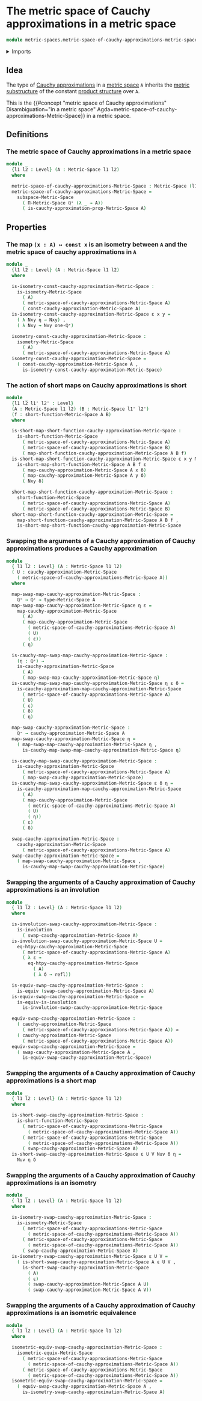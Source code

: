 # The metric space of Cauchy approximations in a metric space

```agda
module metric-spaces.metric-space-of-cauchy-approximations-metric-spaces where
```

<details><summary>Imports</summary>

```agda
open import elementary-number-theory.addition-positive-rational-numbers
open import elementary-number-theory.positive-rational-numbers

open import foundation.dependent-pair-types
open import foundation.equivalences
open import foundation.identity-types
open import foundation.involutions
open import foundation.subtypes
open import foundation.universe-levels

open import metric-spaces.cauchy-approximations-metric-spaces
open import metric-spaces.dependent-products-metric-spaces
open import metric-spaces.equality-of-metric-spaces
open import metric-spaces.isometries-metric-spaces
open import metric-spaces.metric-spaces
open import metric-spaces.short-functions-metric-spaces
open import metric-spaces.subspaces-metric-spaces
```

</details>

## Idea

The type of
[Cauchy approximations](metric-spaces.cauchy-approximations-metric-spaces.md) in
a [metric space](metric-spaces.metric-spaces.md) `A` inherits the
[metric substructure](metric-spaces.subspaces-metric-spaces.md) of the constant
[product structure](metric-spaces.dependent-products-metric-spaces.md) over `A`.

This is the
{{#concept "metric space of Cauchy approximations" Disambiguation="in a metric space" Agda=metric-space-of-cauchy-approximations-Metric-Space}}
in a metric space.

## Definitions

### The metric space of Cauchy approximations in a metric space

```agda
module _
  {l1 l2 : Level} (A : Metric-Space l1 l2)
  where

  metric-space-of-cauchy-approximations-Metric-Space : Metric-Space (l1 ⊔ l2) l2
  metric-space-of-cauchy-approximations-Metric-Space =
    subspace-Metric-Space
      ( Π-Metric-Space ℚ⁺ (λ _ → A))
      ( is-cauchy-approximation-prop-Metric-Space A)
```

## Properties

### The map `(x : A) ↦ const x` is an isometry between `A` and the metric space of cauchy approximations in `A`

```agda
module _
  {l1 l2 : Level} (A : Metric-Space l1 l2)
  where

  is-isometry-const-cauchy-approximation-Metric-Space :
    is-isometry-Metric-Space
      ( A)
      ( metric-space-of-cauchy-approximations-Metric-Space A)
      ( const-cauchy-approximation-Metric-Space A)
  is-isometry-const-cauchy-approximation-Metric-Space ε x y =
    ( λ Nxy η → Nxy) ,
    ( λ Nxy → Nxy one-ℚ⁺)

  isometry-const-cauchy-approximation-Metric-Space :
    isometry-Metric-Space
      ( A)
      ( metric-space-of-cauchy-approximations-Metric-Space A)
  isometry-const-cauchy-approximation-Metric-Space =
    ( const-cauchy-approximation-Metric-Space A ,
      is-isometry-const-cauchy-approximation-Metric-Space)
```

### The action of short maps on Cauchy approximations is short

```agda
module _
  {l1 l2 l1' l2' : Level}
  (A : Metric-Space l1 l2) (B : Metric-Space l1' l2')
  (f : short-function-Metric-Space A B)
  where

  is-short-map-short-function-cauchy-approximation-Metric-Space :
    is-short-function-Metric-Space
      ( metric-space-of-cauchy-approximations-Metric-Space A)
      ( metric-space-of-cauchy-approximations-Metric-Space B)
      ( map-short-function-cauchy-approximation-Metric-Space A B f)
  is-short-map-short-function-cauchy-approximation-Metric-Space ε x y Nxy δ =
    is-short-map-short-function-Metric-Space A B f ε
      ( map-cauchy-approximation-Metric-Space A x δ)
      ( map-cauchy-approximation-Metric-Space A y δ)
      ( Nxy δ)

  short-map-short-function-cauchy-approximation-Metric-Space :
    short-function-Metric-Space
      ( metric-space-of-cauchy-approximations-Metric-Space A)
      ( metric-space-of-cauchy-approximations-Metric-Space B)
  short-map-short-function-cauchy-approximation-Metric-Space =
    map-short-function-cauchy-approximation-Metric-Space A B f ,
    is-short-map-short-function-cauchy-approximation-Metric-Space
```

### Swapping the arguments of a Cauchy approximation of Cauchy approximations produces a Cauchy approximation

```agda
module _
  { l1 l2 : Level} (A : Metric-Space l1 l2)
  ( U : cauchy-approximation-Metric-Space
    ( metric-space-of-cauchy-approximations-Metric-Space A))
  where

  map-swap-map-cauchy-approximation-Metric-Space :
    ℚ⁺ → ℚ⁺ → type-Metric-Space A
  map-swap-map-cauchy-approximation-Metric-Space η ε =
    map-cauchy-approximation-Metric-Space
      ( A)
      ( map-cauchy-approximation-Metric-Space
        ( metric-space-of-cauchy-approximations-Metric-Space A)
        ( U)
        ( ε))
      ( η)

  is-cauchy-map-swap-map-cauchy-approximation-Metric-Space :
    (η : ℚ⁺) →
    is-cauchy-approximation-Metric-Space
      ( A)
      ( map-swap-map-cauchy-approximation-Metric-Space η)
  is-cauchy-map-swap-map-cauchy-approximation-Metric-Space η ε δ =
    is-cauchy-approximation-map-cauchy-approximation-Metric-Space
      ( metric-space-of-cauchy-approximations-Metric-Space A)
      ( U)
      ( ε)
      ( δ)
      ( η)

  map-swap-cauchy-approximation-Metric-Space :
    ℚ⁺ → cauchy-approximation-Metric-Space A
  map-swap-cauchy-approximation-Metric-Space η =
    ( map-swap-map-cauchy-approximation-Metric-Space η ,
      is-cauchy-map-swap-map-cauchy-approximation-Metric-Space η)

  is-cauchy-map-swap-cauchy-approximation-Metric-Space :
    is-cauchy-approximation-Metric-Space
      ( metric-space-of-cauchy-approximations-Metric-Space A)
      ( map-swap-cauchy-approximation-Metric-Space)
  is-cauchy-map-swap-cauchy-approximation-Metric-Space ε δ η =
    is-cauchy-approximation-map-cauchy-approximation-Metric-Space
      ( A)
      ( map-cauchy-approximation-Metric-Space
        ( metric-space-of-cauchy-approximations-Metric-Space A)
        ( U)
        ( η))
      ( ε)
      ( δ)

  swap-cauchy-approximation-Metric-Space :
    cauchy-approximation-Metric-Space
      ( metric-space-of-cauchy-approximations-Metric-Space A)
  swap-cauchy-approximation-Metric-Space =
    ( map-swap-cauchy-approximation-Metric-Space ,
      is-cauchy-map-swap-cauchy-approximation-Metric-Space)
```

### Swapping the arguments of a Cauchy approximation of Cauchy approximations is an involution

```agda
module _
  { l1 l2 : Level} (A : Metric-Space l1 l2)
  where

  is-involution-swap-cauchy-approximation-Metric-Space :
    is-involution
      ( swap-cauchy-approximation-Metric-Space A)
  is-involution-swap-cauchy-approximation-Metric-Space U =
    eq-htpy-cauchy-approximation-Metric-Space
      ( metric-space-of-cauchy-approximations-Metric-Space A)
      ( λ ε →
        eq-htpy-cauchy-approximation-Metric-Space
          ( A)
          ( λ δ → refl))

  is-equiv-swap-cauchy-approximation-Metric-Space :
    is-equiv (swap-cauchy-approximation-Metric-Space A)
  is-equiv-swap-cauchy-approximation-Metric-Space =
    is-equiv-is-involution
      is-involution-swap-cauchy-approximation-Metric-Space

  equiv-swap-cauchy-approximation-Metric-Space :
    ( cauchy-approximation-Metric-Space
      ( metric-space-of-cauchy-approximations-Metric-Space A)) ≃
    ( cauchy-approximation-Metric-Space
      ( metric-space-of-cauchy-approximations-Metric-Space A))
  equiv-swap-cauchy-approximation-Metric-Space =
    ( swap-cauchy-approximation-Metric-Space A ,
      is-equiv-swap-cauchy-approximation-Metric-Space)
```

### Swapping the arguments of a Cauchy approximation of Cauchy approximations is a short map

```agda
module _
  { l1 l2 : Level} (A : Metric-Space l1 l2)
  where

  is-short-swap-cauchy-approximation-Metric-Space :
    is-short-function-Metric-Space
      ( metric-space-of-cauchy-approximations-Metric-Space
        ( metric-space-of-cauchy-approximations-Metric-Space A))
      ( metric-space-of-cauchy-approximations-Metric-Space
        ( metric-space-of-cauchy-approximations-Metric-Space A))
      ( swap-cauchy-approximation-Metric-Space A)
  is-short-swap-cauchy-approximation-Metric-Space ε U V Nuv δ η =
    Nuv η δ
```

### Swapping the arguments of a Cauchy approximation of Cauchy approximations is an isometry

```agda
module _
  { l1 l2 : Level} (A : Metric-Space l1 l2)
  where

  is-isometry-swap-cauchy-approximation-Metric-Space :
    is-isometry-Metric-Space
      ( metric-space-of-cauchy-approximations-Metric-Space
        ( metric-space-of-cauchy-approximations-Metric-Space A))
      ( metric-space-of-cauchy-approximations-Metric-Space
        ( metric-space-of-cauchy-approximations-Metric-Space A))
      ( swap-cauchy-approximation-Metric-Space A)
  is-isometry-swap-cauchy-approximation-Metric-Space ε U V =
    ( is-short-swap-cauchy-approximation-Metric-Space A ε U V ,
      is-short-swap-cauchy-approximation-Metric-Space
        ( A)
        ( ε)
        ( swap-cauchy-approximation-Metric-Space A U)
        ( swap-cauchy-approximation-Metric-Space A V))
```

### Swapping the arguments of a Cauchy approximation of Cauchy approximations is an isometric equivalence

```agda
module _
  { l1 l2 : Level} (A : Metric-Space l1 l2)
  where

  isometric-equiv-swap-cauchy-approximation-Metric-Space :
    isometric-equiv-Metric-Space
      ( metric-space-of-cauchy-approximations-Metric-Space
        ( metric-space-of-cauchy-approximations-Metric-Space A))
      ( metric-space-of-cauchy-approximations-Metric-Space
        ( metric-space-of-cauchy-approximations-Metric-Space A))
  isometric-equiv-swap-cauchy-approximation-Metric-Space =
    ( equiv-swap-cauchy-approximation-Metric-Space A ,
      is-isometry-swap-cauchy-approximation-Metric-Space A)
```
